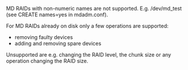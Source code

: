 
MD RAIDs with non-numeric names are not supported. E.g. /dev/md_test (see
CREATE names=yes in mdadm.conf).


For MD RAIDs already on disk only a few operations are supported:

- removing faulty devices
- adding and removing spare devices

Unsupported are e.g. changing the RAID level, the chunk size or any operation
changing the RAID size.

